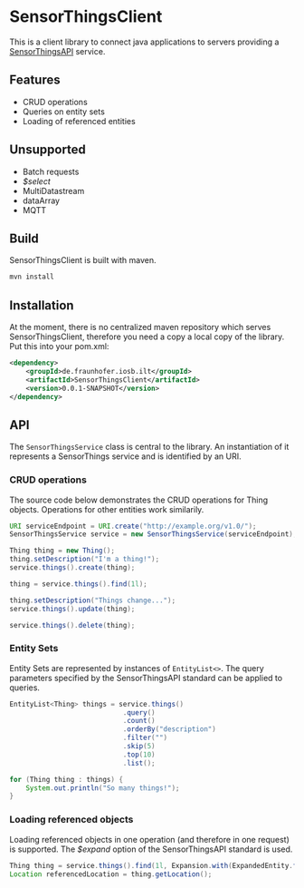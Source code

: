 SensorThingsClient
==================

This is a client library to connect java applications to servers providing a [SensorThingsAPI](https://github.com/opengeospatial/sensorthings) service.

## Features

* CRUD operations
* Queries on entity sets
* Loading of referenced entities

## Unsupported

* Batch requests
* *$select*
* MultiDatastream
* dataArray
* MQTT

## Build

SensorThingsClient is built with maven.

```bash
mvn install
```

## Installation

At the moment, there is no centralized maven repository which serves SensorThingsClient, therefore you need a copy a local copy of the library. Put this into your pom.xml:

```xml
<dependency>
	<groupId>de.fraunhofer.iosb.ilt</groupId>
	<artifactId>SensorThingsClient</artifactId>
	<version>0.0.1-SNAPSHOT</version>
</dependency>
```

## API

The `SensorThingsService` class is central to the library. An instantiation of it represents a SensorThings service and is identified by an URI.

### CRUD operations

The source code below demonstrates the CRUD operations for Thing objects. Operations for other entities work similarily.

```java
URI serviceEndpoint = URI.create("http://example.org/v1.0/");
SensorThingsService service = new SensorThingsService(serviceEndpoint);
```

```java
Thing thing = new Thing();
thing.setDescription("I'm a thing!");
service.things().create(thing);

thing = service.things().find(1l);

thing.setDescription("Things change...");
service.things().update(thing);

service.things().delete(thing);
```

### Entity Sets

Entity Sets are represented by instances of `EntityList<>`. The query parameters specified by the SensorThingsAPI standard can be applied to queries.

```java
EntityList<Thing> things = service.things()
							.query()
							.count()
							.orderBy("description")
							.filter("")
							.skip(5)
							.top(10)
							.list();

for (Thing thing : things) {
	System.out.println("So many things!");
}
```

### Loading referenced objects

Loading referenced objects in one operation (and therefore in one request) is supported. The *$expand* option of the SensorThingsAPI standard is used.

```java
Thing thing = service.things().find(1l, Expansion.with(ExpandedEntity.from(EntityType.LOCATION)));
Location referencedLocation = thing.getLocation();
```
